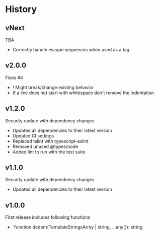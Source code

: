 # History

## vNext

TBA

- Correctly handle escape sequences when used as a tag

## v2.0.0

Fixes #4

- ! Might break/change existing behavior
- If a line does not start with whitespace don't remove the indentation

## v1.2.0

Security update with dependency changes

- Updated all dependencies to their latest version
- Updated CI settings
- Replaced tslint with typescript-eslint
- Removed unused @types/node
- Added lint to run with the test suite

## v1.1.0

Security update with dependency changes

- Updated all dependencies to their latest version

## v1.0.0

First release includes following functions

- `function dedent(TemplateStringsArray | string, ...any[]): string
